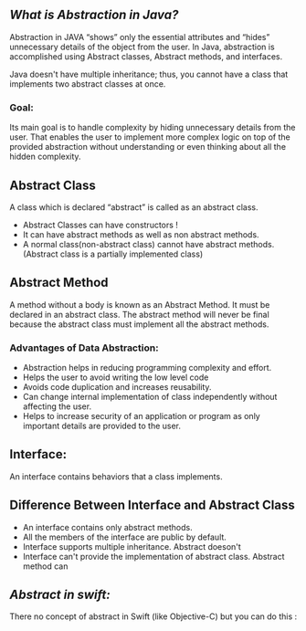 ## *What is Abstraction in Java?*
Abstraction in JAVA “shows” only the essential attributes and “hides” unnecessary details of the object from the user. 
In Java, abstraction is accomplished using Abstract classes, Abstract methods, and interfaces. 

Java doesn't have multiple inheritance; thus, 
you cannot have a class that implements two abstract classes at once. 

### Goal:
Its main goal is to handle complexity by hiding unnecessary details from the user. 
That enables the user to implement more complex logic on top of the provided abstraction without understanding or even thinking about all the hidden complexity.


## Abstract Class
A class which is declared “abstract” is called as an abstract class. 

* Abstract Classes can have constructors !
* It can have abstract methods as well as non abstract methods. 
* A normal class(non-abstract class) cannot have abstract methods.
(Abstract class is a partially implemented class)

## Abstract Method
A method without a body is known as an Abstract Method. 
It must be declared in an abstract class. 
The abstract method will never be final because the abstract class must implement all the abstract methods.


### Advantages of Data Abstraction:
* Abstraction helps in reducing programming complexity and effort.
* Helps the user to avoid writing the low level code
* Avoids code duplication and increases reusability.
* Can change internal implementation of class independently without affecting the user.
* Helps to increase security of an application or program as only important details are provided to the user.

## Interface: 
An interface contains behaviors that a class implements.

## Difference Between Interface and Abstract Class
* An interface contains only abstract methods.
* All the members of the interface are public by default.
* Interface supports multiple inheritance. Abstract doeson't
* Interface can't provide the implementation of abstract class. Abstract method can


## *Abstract in swift:*
There no concept of abstract in Swift (like Objective-C) but you can do this :


